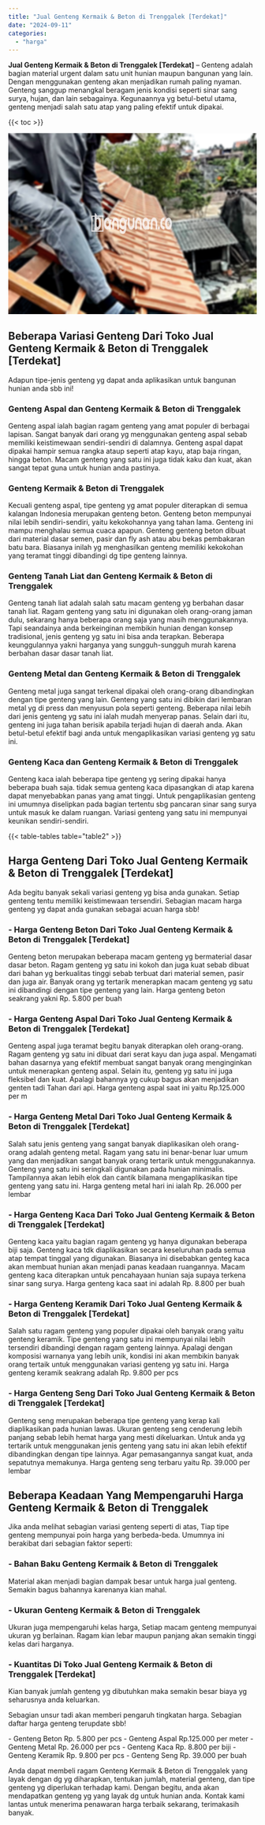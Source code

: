 ```yaml
---
title: "Jual Genteng Kermaik & Beton di Trenggalek [Terdekat]"
date: "2024-09-11"
categories: 
  - "harga"
---
```


**Jual Genteng Kermaik & Beton di Trenggalek \[Terdekat\]** – Genteng adalah bagian material urgent dalam satu unit hunian maupun bangunan yang lain. Dengan menggunakan genteng akan menjadikan rumah paling nyaman. Genteng sanggup menangkal beragam jenis kondisi seperti sinar sang surya, hujan, dan lain sebagainya. Kegunaannya yg betul-betul utama, genteng menjadi salah satu atap yang paling efektif untuk dipakai.

{{< toc >}}

![Jual Genteng Kermaik & Beton di Trenggalek [Terdekat]](/images/genteng-minimalis-murah15.png)

## Beberapa Variasi Genteng Dari Toko Jual Genteng Kermaik & Beton di Trenggalek \[Terdekat\]

Adapun tipe-jenis genteng yg dapat anda aplikasikan untuk bangunan hunian anda sbb ini!

### Genteng Aspal dan Genteng Kermaik & Beton di Trenggalek

Genteng aspal ialah bagian ragam genteng yang amat populer di berbagai lapisan. Sangat banyak dari orang yg menggunakan genteng aspal sebab memiliki keistimewaan sendiri-sendiri di dalamnya. Genteng aspal dapat dipakai hampir semua rangka ataup seperti atap kayu, atap baja ringan, hingga beton. Macam genteng yang satu ini juga tidak kaku dan kuat, akan sangat tepat guna untuk hunian anda pastinya.

### Genteng Kermaik & Beton di Trenggalek

Kecuali genteng aspal, tipe genteng yg amat populer diterapkan di semua kalangan Indonesia merupakan genteng beton. Genteng beton mempunyai nilai lebih sendiri-sendiri, yaitu kekokohannya yang tahan lama. Genteng ini mampu menghalau semua cuaca apapun. Genteng genteng beton dibuat dari material dasar semen, pasir dan fly ash atau abu bekas pembakaran batu bara. Biasanya inilah yg menghasilkan genteng memiliki kekokohan yang teramat tinggi dibandingi dg tipe genteng lainnya.

### Genteng Tanah Liat dan Genteng Kermaik & Beton di Trenggalek

Genteng tanah liat adalah salah satu macam genteng yg berbahan dasar tanah liat. Ragam genteng yang satu ini digunakan oleh orang-orang jaman dulu, sekarang hanya beberapa orang saja yang masih menggunakannya. Tapi seandainya anda berkeinginan membikin hunian dengan konsep tradisional, jenis genteng yg satu ini bisa anda terapkan. Beberapa keunggulannya yakni harganya yang sungguh-sungguh murah karena berbahan dasar dasar tanah liat.

### Genteng Metal dan Genteng Kermaik & Beton di Trenggalek

Genteng metal juga sangat terkenal dipakai oleh orang-orang dibandingkan dengan tipe genteng yang lain. Genteng yang satu ini dibikin dari lembaran metal yg di press dan menyusun pola seperti genteng. Beberapa nilai lebih dari jenis genteng yg satu ini ialah mudah menyerap panas. Selain dari itu, genteng ini juga tahan berisik apabila terjadi hujan di daerah anda. Akan betul-betul efektif bagi anda untuk mengaplikasikan variasi genteng yg satu ini.

### Genteng Kaca dan Genteng Kermaik & Beton di Trenggalek

Genteng kaca ialah beberapa tipe genteng yg sering dipakai hanya beberapa buah saja. tidak semua genteng kaca dipasangkan di atap karena dapat menyebabkan panas yang amat tinggi. Untuk pengaplikasian genteng ini umumnya diselipkan pada bagian tertentu sbg pancaran sinar sang surya untuk masuk ke dalam ruangan. Variasi genteng yang satu ini mempunyai keunikan sendiri-sendiri.

{{< table-tables table="table2" >}}

## Harga Genteng Dari Toko Jual Genteng Kermaik & Beton di Trenggalek \[Terdekat\]

Ada begitu banyak sekali variasi genteng yg bisa anda gunakan. Setiap genteng tentu memiliki keistimewaan tersendiri. Sebagian macam harga genteng yg dapat anda gunakan sebagai acuan harga sbb!

### \- Harga Genteng Beton Dari Toko Jual Genteng Kermaik & Beton di Trenggalek \[Terdekat\]

Genteng beton merupakan beberapa macam genteng yg bermaterial dasar dasar beton. Ragam genteng yg satu ini kokoh dan juga kuat sebab dibuat dari bahan yg berkualitas tinggi sebab terbuat dari material semen, pasir dan juga air. Banyak orang yg tertarik menerapkan macam genteng yg satu ini dibandingi dengan tipe genteng yang lain. Harga genteng beton seakrang yakni Rp. 5.800 per buah

### \- Harga Genteng Aspal Dari Toko Jual Genteng Kermaik & Beton di Trenggalek \[Terdekat\]

Genteng aspal juga teramat begitu banyak diterapkan oleh orang-orang. Ragam genteng yg satu ini dibuat dari serat kayu dan juga aspal. Mengamati bahan dasarnya yang efektif membuat sangat banyak orang menginginkan untuk menerapkan genteng aspal. Selain itu, genteng yg satu ini juga fleksibel dan kuat. Apalagi bahannya yg cukup bagus akan menjadikan genten tadi Tahan dari api. Harga genteng aspal saat ini yaitu Rp.125.000 per m

### \- Harga Genteng Metal Dari Toko Jual Genteng Kermaik & Beton di Trenggalek \[Terdekat\]

Salah satu jenis genteng yang sangat banyak diaplikasikan oleh orang-orang adalah genteng metal. Ragam yang satu ini benar-benar luar umum yang dan menjadikan sangat banyak orang tertarik untuk menggunakannya. Genteng yang satu ini seringkali digunakan pada hunian minimalis. Tampilannya akan lebih elok dan cantik bilamana mengaplikasikan tipe genteng yang satu ini. Harga genteng metal hari ini ialah Rp. 26.000 per lembar

### \- Harga Genteng Kaca Dari Toko Jual Genteng Kermaik & Beton di Trenggalek \[Terdekat\]

Genteng kaca yaitu bagian ragam genteng yg hanya digunakan beberapa biji saja. Genteng kaca tdk diaplikasikan secara keseluruhan pada semua atap tempat tinggal yang digunakan. Biasanya ini disebabkan genteg kaca akan membuat hunian akan menjadi panas keadaan ruangannya. Macam genteng kaca diterapkan untuk pencahayaan hunian saja supaya terkena sinar sang surya. Harga genteng kaca saat ini adalah Rp. 8.800 per buah

### \- Harga Genteng Keramik Dari Toko Jual Genteng Kermaik & Beton di Trenggalek \[Terdekat\]

Salah satu ragam genteng yang populer dipakai oleh banyak orang yaitu genteng keramik. Tipe genteng yang satu ini mempunyai nilai lebih tersendiri dibandingi dengan ragam genteng lainnya. Apalagi dengan komposisi warnanya yang lebih unik, kondisi ini akan membikin banyak orang tertaik untuk menggunakan variasi genteng yg satu ini. Harga genteng keramik seakrang adalah Rp. 9.800 per pcs

### \- Harga Genteng Seng Dari Toko Jual Genteng Kermaik & Beton di Trenggalek \[Terdekat\]

Genteng seng merupakan beberapa tipe genteng yang kerap kali diaplikasikan pada hunian lawas. Ukuran genteng seng cenderung lebih panjang sebab lebih hemat harga yang mesti dikeluarkan. Untuk anda yg tertarik untuk menggunakan jenis genteng yang satu ini akan lebih efektif dibandingkan dengan tipe lainnya. Agar pemasangannya sangat kuat, anda sepatutnya memakunya. Harga genteng seng terbaru yaitu Rp. 39.000 per lembar

## Beberapa Keadaan Yang Mempengaruhi Harga Genteng Kermaik & Beton di Trenggalek

Jika anda melihat sebagian variasi genteng seperti di atas, Tiap tipe genteng mempunyai poin harga yang berbeda-beda. Umumnya ini berakibat dari sebagian faktor seperti:

### \- Bahan Baku Genteng Kermaik & Beton di Trenggalek

Material akan menjadi bagian dampak besar untuk harga jual genteng. Semakin bagus bahannya karenanya kian mahal.

### \- Ukuran Genteng Kermaik & Beton di Trenggalek

Ukuran juga mempengaruhi kelas harga, Setiap macam genteng mempunyai ukuran yg berlainan. Ragam kian lebar maupun panjang akan semakin tinggi kelas dari harganya.

### \- Kuantitas Di Toko Jual Genteng Kermaik & Beton di Trenggalek \[Terdekat\]

Kian banyak jumlah genteng yg dibutuhkan maka semakin besar biaya yg seharusnya anda keluarkan.

Sebagian unsur tadi akan memberi pengaruh tingkatan harga. Sebagian daftar harga genteng terupdate sbb!

\- Genteng Beton Rp. 5.800 per pcs - Genteng Aspal Rp.125.000 per meter - Genteng Metal Rp. 26.000 per pcs - Genteng Kaca Rp. 8.800 per biji - Genteng Keramik Rp. 9.800 per pcs - Genteng Seng Rp. 39.000 per buah

Anda dapat membeli ragam Genteng Kermaik & Beton di Trenggalek yang layak dengan dg yg diharapkan, tentukan jumlah, material genteng, dan tipe genteng yg diperlukan terhadap kami. Dengan begitu, anda akan mendapatkan genteng yg yang layak dg untuk hunian anda. Kontak kami lantas untuk menerima penawaran harga terbaik sekarang, terimakasih banyak.
